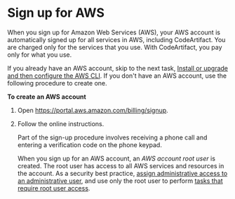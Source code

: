 # Sign up for AWS<a name="get-set-up-sign-up-for-aws"></a>

When you sign up for Amazon Web Services \(AWS\), your AWS account is automatically signed up for all services in AWS, including CodeArtifact\. You are charged only for the services that you use\. With CodeArtifact, you pay only for what you use\.

If you already have an AWS account, skip to the next task, [Install or upgrade and then configure the AWS CLI](get-set-up-install-cli.md)\. If you don't have an AWS account, use the following procedure to create one\.

**To create an AWS account**

1. Open [https://portal\.aws\.amazon\.com/billing/signup](https://portal.aws.amazon.com/billing/signup)\.

1. Follow the online instructions\.

   Part of the sign\-up procedure involves receiving a phone call and entering a verification code on the phone keypad\.

   When you sign up for an AWS account, an *AWS account root user* is created\. The root user has access to all AWS services and resources in the account\. As a security best practice, [assign administrative access to an administrative user](https://docs.aws.amazon.com/singlesignon/latest/userguide/getting-started.html), and use only the root user to perform [tasks that require root user access](https://docs.aws.amazon.com/general/latest/gr/root-vs-iam.html#aws_tasks-that-require-root)\.
